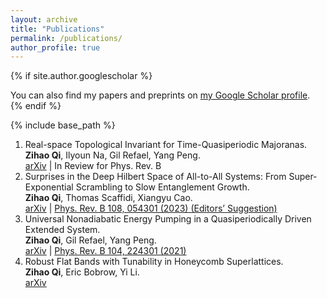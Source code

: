 ```yaml
---
layout: archive
title: "Publications"
permalink: /publications/
author_profile: true
---
```


{% if site.author.googlescholar %}
  <div class="wordwrap">You can also find my papers and preprints on <a href="{{site.author.googlescholar}}">my Google Scholar profile</a>.</div>
{% endif %}

{% include base_path %}

1. Real-space Topological Invariant for Time-Quasiperiodic Majoranas. <br>
  **Zihao Qi**, Ilyoun Na, Gil Refael, Yang Peng. <br>
   [arXiv](https://arxiv.org/abs/2404.13129) | In Review for Phys. Rev. B
2. Surprises in the Deep Hilbert Space of All-to-All Systems: From Super-Exponential Scrambling to Slow Entanglement Growth. <br>
  **Zihao Qi**, Thomas Scaffidi, Xiangyu Cao. <br>
  [arXiv](https://arxiv.org/abs/2304.11138) | [Phys. Rev. B 108, 054301 (2023) (Editors’ Suggestion)](https://journals.aps.org/prb/abstract/10.1103/PhysRevB.108.054301)
3. Universal Nonadiabatic Energy Pumping in a Quasiperiodically Driven Extended System. <br>
  **Zihao Qi**, Gil Refael, Yang Peng. <br>
  [arXiv](https://arxiv.org/abs/2110.07757) | [Phys. Rev. B 104, 224301 (2021)](https://journals.aps.org/prb/abstract/10.1103/PhysRevB.104.224301)  
4. Robust Flat Bands with Tunability in Honeycomb Superlattices. <br>
  **Zihao Qi**, Eric Bobrow, Yi Li. <br>
   [arXiv](https://arxiv.org/abs/2012.07806)
